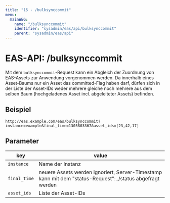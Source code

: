 ```yaml
---
title: "15 - /bulksynccommit"
menu:
  mainWEG:
    name: "/bulksynccommit"
    identifier: "sysadmin/eas/api/bulksynccommit"
    parent: "sysadmin/eas/api"
---
```

#  EAS-API: /bulksynccommit

Mit dem `bulksynccommit`-Request kann ein Abgleich der Zuordnung von EAS-Assets zur Anwendung vorgenommen werden. Da innerhalb eines Asset-Baums nur ein Asset das committed-Flag haben darf, dürfen sich in der Liste der Asset-IDs weder mehrere gleiche noch mehrere aus dem selben Baum (hochgeladenes Asset incl. abgeleiteter Assets) befinden.

##  Beispiel

```url
http://eas.example.com/eas/bulksynccommit?instance=example&final_time=1305803367&asset_ids=[23,42,17]
```


##  Parameter


|key|value|
|---|---|
|`instance`          |Name der Instanz|
|`final_time`        |neuere Assets werden ignoriert, Server-Timestamp kann mit dem "status-Request":../status abgefragt werden|
|`asset_ids`         |Liste der Asset-IDs|



